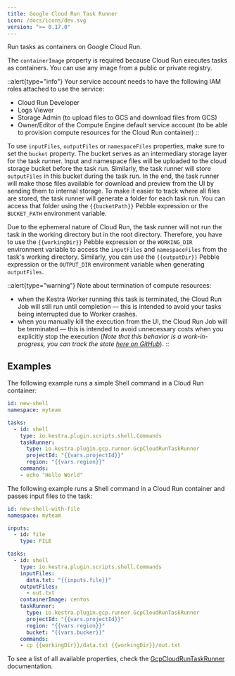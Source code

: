```yaml
---
title: Google Cloud Run Task Runner
icon: /docs/icons/dev.svg
version: ">= 0.17.0"
---
```


Run tasks as containers on Google Cloud Run.


The `containerImage` property is required because Cloud Run executes tasks as containers. You can use any image from a public or private registry.

::alert{type="info"}
Your service account needs to have the following IAM roles attached to use the service:
- Cloud Run Developer
- Logs Viewer
- Storage Admin (to upload files to GCS and download files from GCS)
- Owner/Editor of the Compute Engine default service account (to be able to provision compute resources for the Cloud Run container)
::


To use `inputFiles`, `outputFiles` or `namespaceFiles` properties, make sure to set the `bucket` property. The bucket serves as an intermediary storage layer for the task runner. Input and namespace files will be uploaded to the cloud storage bucket before the task run. Similarly, the task runner will store `outputFiles` in this bucket during the task run. In the end, the task runner will make those files available for download and preview from the UI by sending them to internal storage. To make it easier to track where all files are stored, the task runner will generate a folder for each task run. You can access that folder using the `{{bucketPath}}` Pebble expression or the `BUCKET_PATH` environment variable.

Due to the ephemeral nature of Cloud Run, the task runner will not run the task in the working directory but in the root directory. Therefore, you have to use the `{{workingDir}}` Pebble expression or the `WORKING_DIR` environment variable to access the `inputFiles` and `namespaceFiles` from the task's working directory. Similarly, you can use the `{{outputDir}}` Pebble expression or the `OUTPUT_DIR` environment variable when generating `outputFiles`.

::alert{type="warning"}
Note about termination of compute resources:
- when the Kestra Worker running this task is terminated, the Cloud Run Job will still run until completion — this is intended to avoid your tasks being interrupted due to Worker crashes.
- when you manually kill the execution from the UI, the Cloud Run Job will be terminated — this is intended to avoid unnecessary costs when you explicitly stop the execution (_Note that this behavior is a work-in-progress, you can track the state [here on GitHub](https://github.com/kestra-io/plugin-gcp/issues/381)_).
::


## Examples

The following example runs a simple Shell command in a Cloud Run container:

```yaml
id: new-shell
namespace: myteam

tasks:
  - id: shell
    type: io.kestra.plugin.scripts.shell.Commands
    taskRunner:
      type: io.kestra.plugin.gcp.runner.GcpCloudRunTaskRunner
      projectId: "{{vars.projectId}}"
      region: "{{vars.region}}"
    commands:
    - echo "Hello World"
```

The following example runs a Shell command in a Cloud Run container and passes input files to the task:

```yaml
id: new-shell-with-file
namespace: myteam

inputs:
  - id: file
    type: FILE

tasks:
  - id: shell
    type: io.kestra.plugin.scripts.shell.Commands
    inputFiles:
      data.txt: "{{inputs.file}}"
    outputFiles:
      - out.txt
    containerImage: centos
    taskRunner:
      type: io.kestra.plugin.gcp.runner.GcpCloudRunTaskRunner
      projectId: "{{vars.projectId}}"
      region: "{{vars.region}}"
      bucket: "{{vars.bucker}}"
    commands:
    - cp {{workingDir}}/data.txt {{workingDir}}/out.txt

```

To see a list of all available properties, check the [GcpCloudRunTaskRunner](/plugins/plugin-gcp/task-runners/runner/io.kestra.plugin.gcp.runner.gcpcloudruntaskrunner) documentation.
